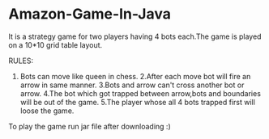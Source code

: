 # Amazon-Game-In-Java
It is a strategy game for two players having 4 bots each.The game is played on a 10*10 grid table layout.

RULES:
1. Bots can move like queen in chess.
2.After each move bot will fire an arrow in same manner.
3.Bots and arrow can't cross another bot or arrow.
4.The bot which got trapped between arrow,bots and boundaries will be out of the game.
5.The player whose all 4 bots trapped first will loose the game.

To play the game run jar file after downloading :)
